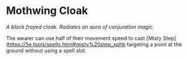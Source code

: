 # Mothwing Cloak

*A black frayed cloak. Radiates an aura of conjuration magic.*

The wearer can use half of their movement speed to cast [Misty Step](<https://5e.tools/spells.html#misty%20step_xphb> targeting a point at the ground without using a spell slot.
